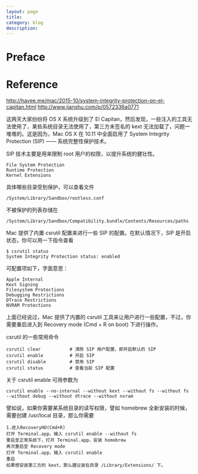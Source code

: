 ```yaml
---
layout: page
title:
category: blog
description:
---
```

# Preface
# Reference
http://havee.me/mac/2015-10/system-integrity-protection-on-el-capitan.html
http://www.jianshu.com/p/0572336a0771

这两天大家纷纷将 OS X 系统升级到了 El Capitan，然后发现，一些注入的工具无法使用了，某些系统目录无法使用了，第三方未签名的 kext 无法加载了，问题一堆堆的。这是因为，Mac OS X 在 10.11 中全面启用了 System Integrity Protection (SIP) —— 系统完整性保护技术。

SIP 技术主要是用来限制 root 用户的权限，以提升系统的健壮性。

	File System Protection
	Runtime Protection 
	Kernel Extensions 

具体哪些目录受到保护，可以查看文件

	/System/Library/Sandbox/rootless.conf

不被保护的列表存储在

	/System/Library/Sandbox/Compatibility.bundle/Contents/Resources/paths

Mac 提供了内置 csrutil 配置来进行一些 SIP 的配置。在默认情况下，SIP 是开启状态，你可以用一下指令查看

	$ csrutil status
	System Integrity Protection status: enabled

可配置项如下，字面意思：

	Apple Internal
	Kext Signing
	Filesystem Protections
	Debugging Restrictions
	DTrace Restrictions
	NVRAM Protections


上面已经说过，Mac 提供了内置的 csrutil 工具来让用户进行一些配置，不过，你需要重启进入到 Recovery mode (Cmd + R on boot) 下进行操作。

csrutil 的一些常用命令

	csrutil clear           # 清除 SIP 用户配置，即开启默认的 SIP
	csrutil enable          # 开启 SIP
	csrutil disable         # 禁用 SIP
	csrutil status          # 查看当前 SIP 配置

关于 csrutil enable 可用参数为

	csrutil enable --no-internal --without kext --without fs --without fs --without debug --without dtrace --without nvram

譬如说，如果你需要某系统目录的读写权限，譬如 homebrew 全新安装的时候，需要创建 /usr/local 目录，那么你需要

	1.进入RecoveryHD(Cmd+R)
	打开 Terminal.app，输入 csrutil enable --without fs
	重启至正常系统下，打开 Terminal.app，安装 homebrew
	再次重启至 Recovery mode
	打开 Terminal.app，输入 csrutil enable
	重启
	如果想安装第三方的 kext，那么建议装在目录 /Library/Extensions/ 下。
